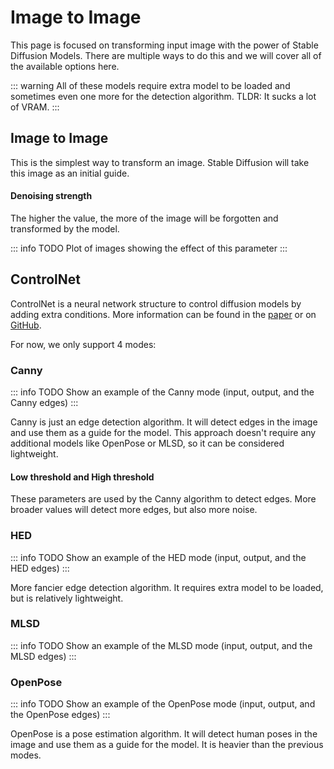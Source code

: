 # Image to Image

This page is focused on transforming input image with the power of Stable Diffusion Models.
There are multiple ways to do this and we will cover all of the available options here.

::: warning
All of these models require extra model to be loaded and sometimes even one more for the detection algorithm. TLDR: It sucks a lot of VRAM.
:::

## Image to Image

This is the simplest way to transform an image. Stable Diffusion will take this image as an initial guide.

#### Denoising strength

The higher the value, the more of the image will be forgotten and transformed by the model.

::: info TODO
Plot of images showing the effect of this parameter
:::

## ControlNet

ControlNet is a neural network structure to control diffusion models by adding extra conditions. More information can be found in the [paper](https://arxiv.org/abs/2302.05543) or on [GitHub](https://github.com/lllyasviel/ControlNet).

For now, we only support 4 modes:

### Canny

::: info TODO
Show an example of the Canny mode (input, output, and the Canny edges)
:::

Canny is just an edge detection algorithm. It will detect edges in the image and use them as a guide for the model.
This approach doesn't require any additional models like OpenPose or MLSD, so it can be considered lightweight.

#### Low threshold and High threshold

These parameters are used by the Canny algorithm to detect edges. More broader values will detect more edges, but also more noise.

### HED

::: info TODO
Show an example of the HED mode (input, output, and the HED edges)
:::

More fancier edge detection algorithm. It requires extra model to be loaded, but is relatively lightweight.

### MLSD

::: info TODO
Show an example of the MLSD mode (input, output, and the MLSD edges)
:::

### OpenPose

::: info TODO
Show an example of the OpenPose mode (input, output, and the OpenPose edges)
:::

OpenPose is a pose estimation algorithm. It will detect human poses in the image and use them as a guide for the model.
It is heavier than the previous modes.
